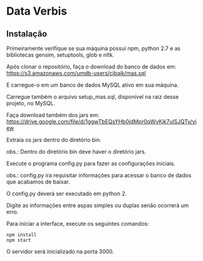 # Data Verbis

## Instalação

Primeiramente verifique se sua máquina possui npm, python 2.7 e as bibliotecas gensim, setuptools, glob e nltk.

Após clonar o repositório, faça o download do banco de dados em:
https://s3.amazonaws.com/umdb-users/cjbaik/mas.sql

E carregue-o em um banco de dados MySQL ativo em sua máquina.

Carregue também o arquivo setup_mas.sql, disponível na raiz desse projeto, no MySQL.

Faça download também dos jars em:
https://drive.google.com/file/d/1ggwTbEQsYHb0idMpr0qWvKjk7ulSJQTy/view

Extraia os jars dentro do diretório bin.

obs.: Dentro do diretório bin deve haver o diretório jars.

Execute o programa config.py para fazer as configurações iniciais.

obs.: config.py ira requisitar informações para acessar o banco de dados que acabamos de baixar.

O config.py deverá ser executado em python 2.

Digite as informações entre aspas simples ou duplas senão ocorrerá um erro.


Para iniciar a interface, execute os seguintes comandos:
```
npm install
npm start
```
O servidor será inicializado na porta 3000.

